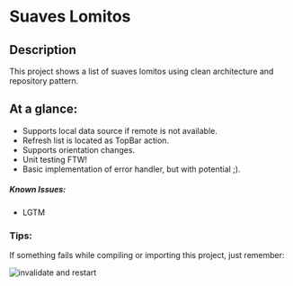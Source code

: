 # Suaves Lomitos

## Description

This project shows a list of suaves lomitos using clean architecture and repository pattern.

## At a glance:

- Supports local data source if remote is not available.
- Refresh list is located as TopBar action.
- Supports orientation changes.
- Unit testing FTW!
- Basic implementation of error handler, but with potential ;).

##### Known Issues:

- LGTM

### Tips:

If something fails while compiling or importing this project, just remember:

![invalidate and restart](https://github.com/DavEsMtz/Just-a-login.../assets/136655012/71da1132-f02a-4ead-8d7b-c11426adec5f)